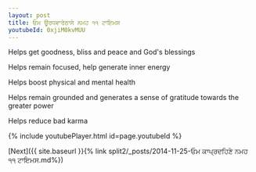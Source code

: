 ```yaml
---
layout: post
title: ਓਮ ਊਰਧਵਾਰੇਠਾਸੇ ਨਮਹ ੧੧ ਟਾਇਮਸ
youtubeId: 0xjiM0kvMUU
---
```

 
 
Helps get goodness, bliss and peace and God's blessings
 
Helps remain focused, help generate inner energy 
 
Helps boost physical and mental health 
 
Helps remain grounded and generates a sense of gratitude towards the greater power 
 
Helps reduce bad karma
 
 
 
 


{% include youtubePlayer.html id=page.youtubeId %}
 
[Next]({{ site.baseurl }}{% link  split2/_posts/2014-11-25-ਓਮ ਕਾਪ੍ਰਦਹਿਣੇ ਨਮਹ ੧੧ ਟਾਇਮਸ.md%})
 
